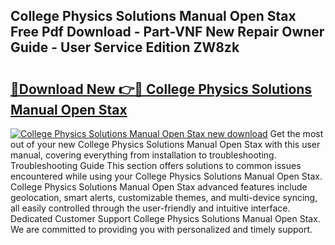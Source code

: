 ## College Physics Solutions Manual Open Stax Free Pdf Download - Part-VNF New Repair Owner Guide - User Service Edition ZW8zk

# <h2><a href="http://bc7446.oget.top/?id=College+Physics+Solutions+Manual+Open+Stax">🔗Download New 👉🔴 College Physics Solutions Manual Open Stax</a></h2>

[![College Physics Solutions Manual Open Stax new download](https://i.imgur.com/5g1atiW.png)](http://bc7446.oget.top/?id=College+Physics+Solutions+Manual+Open+Stax)
Get the most out of your new College Physics Solutions Manual Open Stax with this user manual, covering everything from installation to troubleshooting. Troubleshooting Guide This section offers solutions to common issues encountered while using your College Physics Solutions Manual Open Stax. College Physics Solutions Manual Open Stax advanced features include geolocation, smart alerts, customizable themes, and multi-device syncing, all easily controlled through the user-friendly and intuitive interface. Dedicated Customer Support College Physics Solutions Manual Open Stax. We are committed to providing you with personalized and timely support.
